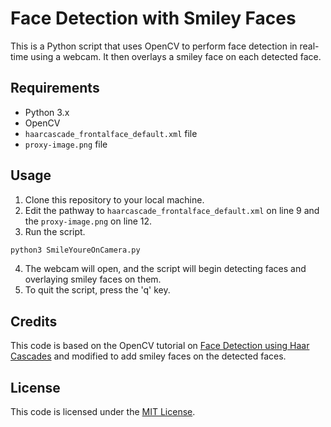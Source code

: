 # Face Detection with Smiley Faces

This is a Python script that uses OpenCV to perform face detection in real-time using a webcam. It then overlays a smiley face on each detected face.

## Requirements

- Python 3.x
- OpenCV
- `haarcascade_frontalface_default.xml` file
- `proxy-image.png` file

## Usage

1. Clone this repository to your local machine.
2. Edit the pathway to `haarcascade_frontalface_default.xml` on line 9 and the `proxy-image.png` on line 12.
3. Run the script.

```bash
python3 SmileYoureOnCamera.py
```

4. The webcam will open, and the script will begin detecting faces and overlaying smiley faces on them.
5. To quit the script, press the 'q' key.

## Credits

This code is based on the OpenCV tutorial on [Face Detection using Haar Cascades](https://docs.opencv.org/3.4/db/d28/tutorial_cascade_classifier.html) and modified to add smiley faces on the detected faces.

## License

This code is licensed under the [MIT License](LICENSE).
